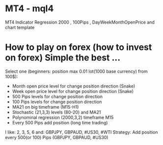 # MT4 - mql4
MT4 Indicator Regression 2000 , 100Pips , DayWeekMonthOpenPrice and chart template

# How to play on forex (how to invest on forex) Simple the best ...
Select one (beginners: position max 0.01 lot(1000 base currency) from 100$):
* Month open price level for change position direction (Snake)
* Week open price level for change position direction (Snake)
* 500 Pips levels for change position direction
* 100 Pips levels for change position direction
* MA21 on big timeframe (M15-H1)
* Stochastic (21,3,3) levels (80-20) and MA21
* Polynominal regression (2000,3,2) timeframe M15
* Every 500 Pips add position (long time trading)

I like: 2, 3, 5, 6 and: GBPJPY, GBPAUD, #US30, #WTI 
Strategy: Add position every 500(or 100) Pips (GBPJPY, GBPAUD, #US30)

